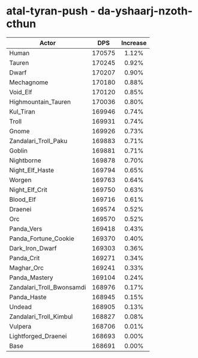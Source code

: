 # atal-tyran-push - da-yshaarj-nzoth-cthun
| Actor | DPS | Increase |
|---|:---:|:---:|
|Human|170575|1.12%|
|Tauren|170245|0.92%|
|Dwarf|170207|0.90%|
|Mechagnome|170180|0.88%|
|Void_Elf|170120|0.85%|
|Highmountain_Tauren|170036|0.80%|
|Kul_Tiran|169946|0.74%|
|Troll|169931|0.74%|
|Gnome|169926|0.73%|
|Zandalari_Troll_Paku|169883|0.71%|
|Goblin|169881|0.71%|
|Nightborne|169878|0.70%|
|Night_Elf_Haste|169794|0.65%|
|Worgen|169763|0.64%|
|Night_Elf_Crit|169750|0.63%|
|Blood_Elf|169716|0.61%|
|Draenei|169574|0.52%|
|Orc|169570|0.52%|
|Panda_Vers|169418|0.43%|
|Panda_Fortune_Cookie|169370|0.40%|
|Dark_Iron_Dwarf|169303|0.36%|
|Panda_Crit|169271|0.34%|
|Maghar_Orc|169241|0.33%|
|Panda_Mastery|169104|0.24%|
|Zandalari_Troll_Bwonsamdi|168976|0.17%|
|Panda_Haste|168945|0.15%|
|Undead|168905|0.13%|
|Zandalari_Troll_Kimbul|168827|0.08%|
|Vulpera|168706|0.01%|
|Lightforged_Draenei|168693|0.00%|
|Base|168691|0.00%|
